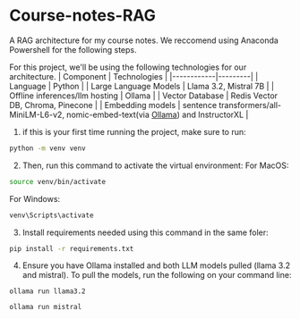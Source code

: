 # Course-notes-RAG
A RAG architecture for my course notes. We reccomend using Anaconda Powershell for the following steps.

For this project, we'll be using the following technologies for our architecture.
| Component | Technologies |
|------------|---------|
| Language | Python |
| Large Language Models | Llama 3.2, Mistral 7B  |
| Offline inferences/llm hosting | Ollama |
| Vector Database | Redis Vector DB, Chroma, Pinecone |
| Embedding models | sentence transformers/all-MiniLM-L6-v2, nomic-embed-text(via [Ollama]('https://ollama.com/library/nomic-embed-text')) and InstructorXL |

1. if this is your first time running the project, make sure to run: 
```bash
python -m venv venv
```

2. Then, run this command to activate the virtual environment:
For MacOS:
```bash
source venv/bin/activate
```
For Windows:
```bash
venv\Scripts\activate
```

3. Install requirements needed using this command in the same foler:
```bash
pip install -r requirements.txt
```

4. Ensure you have Ollama installed and both LLM models pulled (llama 3.2 and mistral). To pull the models, run the following on your command line:
```
ollama run llama3.2
```
```
ollama run mistral
```
